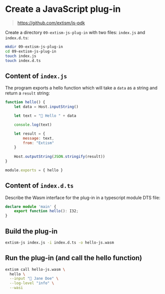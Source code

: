 # Create a JavaScript plug-in
> https://github.com/extism/js-pdk

Create a directory `09-extism-js-plug-in` with two files: `index.js` and `index.d.ts`:
```bash
mkdir 09-extism-js-plug-in
cd 09-extism-js-plug-in
touch index.js
touch index.d.ts
```

## Content of `index.js`

The program exports a hello function which will take a `data` as a string and return a `result` string:

```javascript
function hello() {
	let data = Host.inputString()

	let text = "💛 Hello " + data

    console.log(text)

	let result = {
		message: text,
        from: "Extism"
	}
    
	Host.outputString(JSON.stringify(result))
}

module.exports = { hello }
```

## Content of `index.d.ts`

Describe the Wasm interface for the plug-in in a typescript module DTS file:

```typescript
declare module 'main' {
    export function hello(): I32;
}
```

## Build the plug-in

```bash
extism-js index.js -i index.d.ts -o hello-js.wasm
```

## Run the plug-in (and call the hello function)

```bash
extism call hello-js.wasm \
  hello \
  --input "👩 Jane Doe" \
  --log-level "info" \
  --wasi
```


